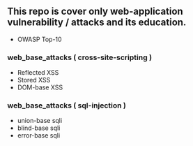 ## This repo is cover only web-application vulnerability / attacks and its education.
- OWASP Top-10

### web_base_attacks ( cross-site-scripting )
- Reflected XSS
- Stored XSS
- DOM-base XSS

### web_base_attacks ( sql-injection )
- union-base sqli
- blind-base sqli
- error-base sqli
